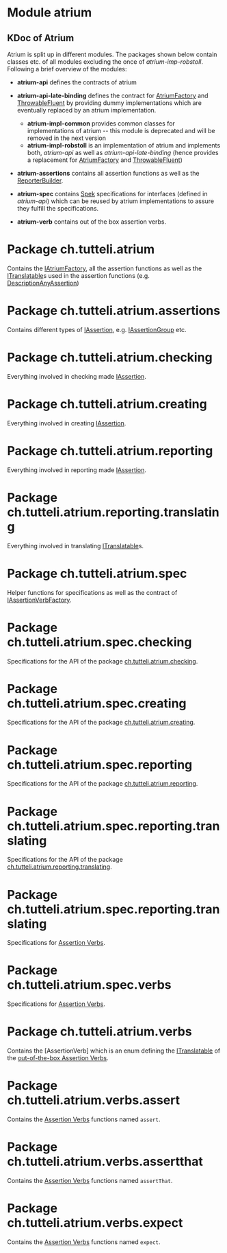 # Module atrium

## KDoc of Atrium
Atrium is split up in different modules. The packages shown below contain 
classes etc. of all modules excluding the once of _atrium-imp-robstoll_.
Following a brief overview of the modules:
- **atrium-api** defines the contracts of atrium
- **atrium-api-late-binding** defines the contract for 
  [AtriumFactory](./ch.tutteli.atrium/-atrium-factory/index.html) and 
  [ThrowableFluent](./ch.tutteli.atrium.creating/-throwable-fluent/index.html)
  by providing dummy implementations which are eventually replaced by an atrium implementation. 

  - **atrium-impl-common** provides common classes for implementations of atrium 
    -- this module is deprecated and will be removed in the next version
  - **atrium-impl-robstoll** is an implementation of atrium and implements both, _atrium-api_ as well as 
    _atrium-api-late-binding_ (hence provides a replacement for 
    [AtriumFactory](./ch.tutteli.atrium/-atrium-factory/index.html) and 
    [ThrowableFluent](./ch.tutteli.atrium.creating/-throwable-fluent/index.html))
    
- **atrium-assertions** contains all assertion functions as well as the 
  [ReporterBuilder](./ch.tutteli.atrium.reporting/-reporter-builder/index.html).
- **atrium-spec** contains [Spek](http://spekframework.org/) specifications for interfaces (defined in 
  _atrium-api_) which can be reused by atrium implementations to assure they fulfill the specifications. 
- **atrium-verb** contains out of the box assertion verbs.
 
 

# Package ch.tutteli.atrium
Contains the [IAtriumFactory](./ch.tutteli.atrium/-i-atrium-factory/index.html), all the assertion functions as well as the 
[ITranslatable](./ch.tutteli.atrium.reporting.translating/-i-translatable/index.html)s used in the assertion 
functions (e.g. [DescriptionAnyAssertion](./ch.tutteli.atrium/-description-any-assertion/index.html))

# Package ch.tutteli.atrium.assertions
Contains different types of [IAssertion](./ch.tutteli.atrium.assertions/-i-assertion/index.html), 
e.g. [IAssertionGroup](./ch.tutteli.atrium.assertions/-i-asertion-group/index.html) etc.

# Package ch.tutteli.atrium.checking
Everything involved in checking made [IAssertion](./ch.tutteli.atrium.assertions/-i-assertion/index.html).

# Package ch.tutteli.atrium.creating
Everything involved in creating [IAssertion](./ch.tutteli.atrium.assertions/-i-assertion/index.html).

# Package ch.tutteli.atrium.reporting
Everything involved in reporting made [IAssertion](./ch.tutteli.atrium.assertions/-i-assertion/index.html).

# Package ch.tutteli.atrium.reporting.translating
Everything involved in translating [ITranslatable](./ch.tutteli.atrium.reporting.translating/-i-translatable/index.html)s.

# Package ch.tutteli.atrium.spec
Helper functions for specifications as well as the contract of [IAssertionVerbFactory](./ch.tutteli.atrium.spec/-i-assertion-verb-factory/index.html).

# Package ch.tutteli.atrium.spec.checking
Specifications for the API of the package [ch.tutteli.atrium.checking](./ch.tutteli.atrium.checking/index.html).

# Package ch.tutteli.atrium.spec.creating
Specifications for the API of the package [ch.tutteli.atrium.creating](./ch.tutteli.atrium.creating/index.html).

# Package ch.tutteli.atrium.spec.reporting
Specifications for the API of the package [ch.tutteli.atrium.reporting](./ch.tutteli.atrium.reporting/index.html).

# Package ch.tutteli.atrium.spec.reporting.translating
Specifications for the API of the package [ch.tutteli.atrium.reporting.translating](./ch.tutteli.atrium.reporting.translating/index.html).

# Package ch.tutteli.atrium.spec.reporting.translating
Specifications for [Assertion Verbs](https://github.com/robstoll/atrium#use-own-assertion-verbs).

# Package ch.tutteli.atrium.spec.verbs
Specifications for [Assertion Verbs](https://github.com/robstoll/atrium#use-own-assertion-verbs).

# Package ch.tutteli.atrium.verbs
Contains the [AssertionVerb] which is an enum defining the 
[ITranslatable](./ch.tutteli.atrium.reporting.translating/-i-translatable/index.html)
of the [out-of-the-box Assertion Verbs](https://github.com/robstoll/atrium#out-of-the-box-assertion-verbs).
 
# Package ch.tutteli.atrium.verbs.assert
Contains the [Assertion Verbs](https://github.com/robstoll/atrium#use-own-assertion-verbs) functions named `assert`.

# Package ch.tutteli.atrium.verbs.assertthat
Contains the [Assertion Verbs](https://github.com/robstoll/atrium#use-own-assertion-verbs) functions named `assertThat`.

# Package ch.tutteli.atrium.verbs.expect
Contains the [Assertion Verbs](https://github.com/robstoll/atrium#use-own-assertion-verbs) functions named `expect`.